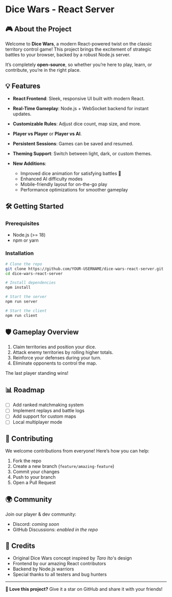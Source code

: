 # Dice Wars - React Server

## 🎮 About the Project

Welcome to **Dice Wars**, a modern React-powered twist on the classic territory control game! This project brings the excitement of strategic battles to your browser, backed by a robust Node.js server.

It’s completely **open-source**, so whether you’re here to play, learn, or contribute, you’re in the right place.

## 💡 Features

* **React Frontend**: Sleek, responsive UI built with modern React.
* **Real-Time Gameplay**: Node.js + WebSocket backend for instant updates.
* **Customizable Rules**: Adjust dice count, map size, and more.
* **Player vs Player** or **Player vs AI**.
* **Persistent Sessions**: Games can be saved and resumed.
* **Theming Support**: Switch between light, dark, or custom themes.
* **New Additions**:

  * Improved dice animation for satisfying battles 🎲
  * Enhanced AI difficulty modes
  * Mobile-friendly layout for on-the-go play
  * Performance optimizations for smoother gameplay

## 🛠️ Getting Started

### Prerequisites

* Node.js (>= 18)
* npm or yarn

### Installation

```bash
# Clone the repo
git clone https://github.com/YOUR-USERNAME/dice-wars-react-server.git
cd dice-wars-react-server

# Install dependencies
npm install

# Start the server
npm run server

# Start the client
npm run client
```

## 🛡️ Gameplay Overview

1. Claim territories and position your dice.
2. Attack enemy territories by rolling higher totals.
3. Reinforce your defenses during your turn.
4. Eliminate opponents to control the map.

The last player standing wins!

## 📊 Roadmap

* [ ] Add ranked matchmaking system
* [ ] Implement replays and battle logs
* [ ] Add support for custom maps
* [ ] Local multiplayer mode

## 📝 Contributing

We welcome contributions from everyone! Here’s how you can help:

1. Fork the repo
2. Create a new branch (`feature/amazing-feature`)
3. Commit your changes
4. Push to your branch
5. Open a Pull Request

## 🌍 Community

Join our player & dev community:

* Discord: *coming soon*
* GitHub Discussions: *enabled in the repo*

## 👊 Credits

* Original Dice Wars concept inspired by *Taro Ito*'s design
* Frontend by our amazing React contributors
* Backend by Node.js warriors
* Special thanks to all testers and bug hunters

---

**💙 Love this project?** Give it a star on GitHub and share it with your friends!
